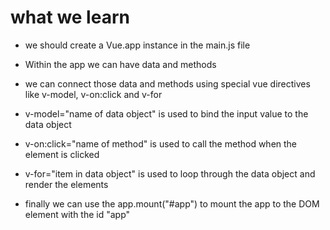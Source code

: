 # what we learn

- we should create a Vue.app instance in the main.js file
- Within the app we can have data and methods
- we can connect those data and methods using special vue directives like v-model, v-on:click and v-for
- v-model="name of data object" is used to bind the input value to the data object
- v-on:click="name of method" is used to call the method when the element is clicked
- v-for="item in data object" is used to loop through the data object and render the elements

- finally we can use the app.mount("#app") to mount the app to the DOM element with the id "app"
